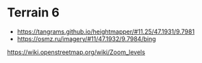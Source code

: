 # Terrain 6

- https://tangrams.github.io/heightmapper/#11.25/47.1931/9.7981
- https://osmz.ru/imagery/#11/47.1932/9.7984/bing

https://wiki.openstreetmap.org/wiki/Zoom_levels